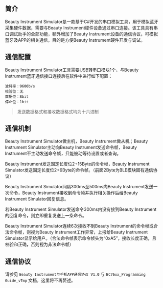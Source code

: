 ## 简介

Beauty Instrument Simulator是一款基于C#开发的串口模拟工具，用于模拟蓝牙采集硬件数据，需要与Beauty Instrument硬件设备通过串口连接。该工具具有串口调试助手的全部功能，额外增加了Beauty Instrument设备的通信协议，可模拟蓝牙及APP的相关通信，目的是方便Beauty Instrument硬件开发与调试。

## 通信配置

Beauty Instrument Simulator工具需要USB转串口模块1个，与Beauty Instrument蓝牙通信接口连接后在软件中进行如下配置：

	波特率：9600b/s
	校验位：无
	数据位：8bit
	停止位：1bit

>发送数据格式和接收数据格式均为十六进制

## 通信机制

Beauty Instrument Simulator做主机，Beauty Instrument做从机；Beauty Instrument Simulator主动向Beauty Instrument发送命令帧，Beauty Instrument不主动发送命令帧，只能被动等待设置或者查询。

Beauty Instrument发送固定长度位2+15Byte的命令帧，Beauty Instrument Simulator发送固定长度位2+6Byte的命令帧。（前面2Byte为BLE模块固有通信协议）

Beauty Instrument Simulator间隔300ms至500ms向Beauty Instrument发送一次命令，Beauty Instrument接收到命令帧并执行相关操作后给Beauty Instrument Simulator回复信息。

若Beauty Instrument Simulator发送命令300ms内没有接到Beauty Instrument的回复命令，则立即重复发送上一条命令。

Beauty Instrument Simulator连续6次接收不到Beauty Instrument的命令帧或合法命令帧，则视为Beauty Instrument工作异常，上报给Beauty Instrument Simulator显示给用户。（合法命令帧表示命令帧头为“0xA5”，接收长度正确，且校验和正确，否则视为非法命令帧）

## 通信协议

请参见 `Beauty Instrument与手机APP通信协议 V1.0` 与 `BC76xx_Programming Guide_vTmp` 文档，这里将不再赘述。



